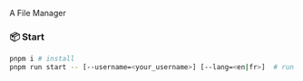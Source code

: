 A File Manager

### 📦 Start

```bash
pnpm i # install
pnpm run start -- [--username=<your_username>] [--lang=<en|fr>]  # run with args
```
